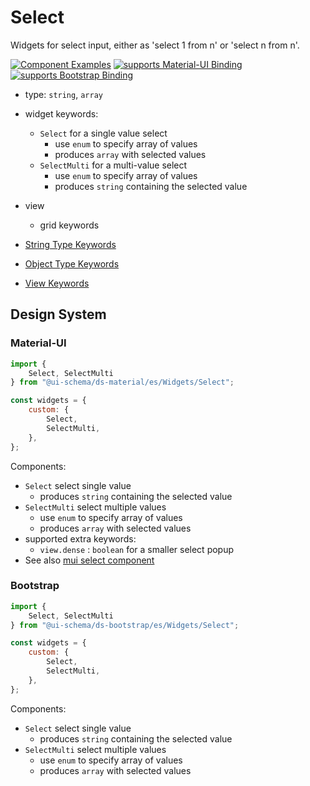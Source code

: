 # Select

Widgets for select input, either as 'select 1 from n' or 'select n from n'.

[![Component Examples](https://img.shields.io/badge/Examples-green?labelColor=1d3d39&color=1a6754&logoColor=ffffff&style=flat-square&logo=plex)](#demo-editor) [![supports Material-UI Binding](https://img.shields.io/badge/Material-green?labelColor=1a237e&color=0d47a1&logoColor=ffffff&style=flat-square&logo=material-ui)](#material-ui) [![supports Bootstrap Binding](https://img.shields.io/badge/Bootstrap-green?labelColor=3C2B57&color=563D7C&logoColor=ffffff&style=flat-square&logo=bootstrap)](#bootstrap)

- type: `string`, `array`
- widget keywords:
    - `Select` for a single value select
        - use `enum` to specify array of values
        - produces `array` with selected values
    - `SelectMulti` for a multi-value select
        - use `enum` to specify array of values
        - produces `string` containing the selected value
- view
    - grid keywords

- [String Type Keywords](/docs/schema#type-string)
- [Object Type Keywords](/docs/schema#type-object)
- [View Keywords](/docs/schema#view-keyword)

## Design System

### Material-UI

```js
import {
    Select, SelectMulti
} from "@ui-schema/ds-material/es/Widgets/Select";

const widgets = {
    custom: {
        Select,
        SelectMulti,
    },
};
```

Components:

- `Select` select single value
    - produces `string` containing the selected value
- `SelectMulti` select multiple values
    - use `enum` to specify array of values
    - produces `array` with selected values
- supported extra keywords:
    - `view.dense` : `boolean` for a smaller select popup
- See also [mui select component](https://material-ui.com/components/selects/)

### Bootstrap

```js
import {
    Select, SelectMulti
} from "@ui-schema/ds-bootstrap/es/Widgets/Select";

const widgets = {
    custom: {
        Select,
        SelectMulti,
    },
};
```

Components:

- `Select` select single value
    - produces `string` containing the selected value
- `SelectMulti` select multiple values
    - use `enum` to specify array of values
    - produces `array` with selected values

